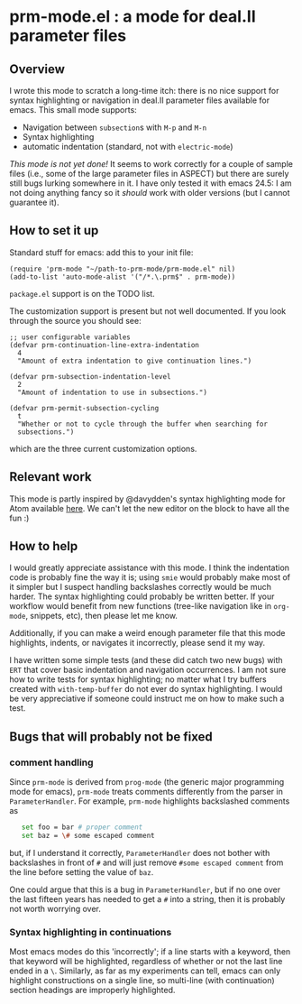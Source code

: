# prm-mode.el : a mode for deal.II parameter files

## Overview

I wrote this mode to scratch a long-time itch: there is no nice support for
syntax highlighting or navigation in deal.II parameter files available for
emacs. This small mode supports:

* Navigation between `subsection`s with `M-p` and `M-n`
* Syntax highlighting
* automatic indentation (standard, not with `electric-mode`)

*This mode is not yet done!* It seems to work correctly for a couple of sample
files (i.e., some of the large parameter files in ASPECT) but there are surely
still bugs lurking somewhere in it. I have only tested it with emacs 24.5: I am
not doing anything fancy so it *should* work with older versions (but I cannot
guarantee it).

## How to set it up

Standard stuff for emacs: add this to your init file:
```elisp
(require 'prm-mode "~/path-to-prm-mode/prm-mode.el" nil)
(add-to-list 'auto-mode-alist '("/*.\.prm$" . prm-mode))
```
`package.el` support is on the TODO list.

The customization support is present but not well documented. If you look
through the source you should see:
```elisp
;; user configurable variables
(defvar prm-continuation-line-extra-indentation
  4
  "Amount of extra indentation to give continuation lines.")

(defvar prm-subsection-indentation-level
  2
  "Amount of indentation to use in subsections.")

(defvar prm-permit-subsection-cycling
  t
  "Whether or not to cycle through the buffer when searching for
  subsections.")
```

which are the three current customization options.

## Relevant work

This mode is partly inspired by @davydden's syntax highlighting mode for Atom
available [here](https://github.com/davydden/language-dealii-prm). We can't
let the new editor on the block to have all the fun :)

## How to help

I would greatly appreciate assistance with this mode. I think the indentation
code is probably fine the way it is; using `smie` would probably make most of it
simpler but I suspect handling backslashes correctly would be much harder. The
syntax highlighting could probably be written better. If your workflow would
benefit from new functions (tree-like navigation like in `org-mode`, snippets,
etc), then please let me know.

Additionally, if you can make a weird enough parameter file that this mode
highlights, indents, or navigates it incorrectly, please send it my way.

I have written some simple tests (and these did catch two new bugs) with `ERT`
that cover basic indentation and navigation occurrences. I am not sure how to
write tests for syntax highlighting; no matter what I try buffers created with
`with-temp-buffer` do not ever do syntax highlighting. I would be very
appreciative if someone could instruct me on how to make such a test.

## Bugs that will probably not be fixed

### comment handling

Since `prm-mode` is derived from `prog-mode` (the generic major programming mode
for emacs), `prm-mode` treats comments differently from the parser in
`ParameterHandler`. For example, `prm-mode` highlights backslashed comments as
```sh
   set foo = bar # proper comment
   set baz = \# some escaped comment
```

but, if I understand it correctly, `ParameterHandler` does not bother with
backslashes in front of `#` and will just remove `#some escaped comment` from
the line before setting the value of `baz`.

One could argue that this is a bug in `ParameterHandler`, but if no one over the
last fifteen years has needed to get a `#` into a string, then it is probably
not worth worrying over.

### Syntax highlighting in continuations

Most emacs modes do this 'incorrectly'; if a line starts with a keyword, then
that keyword will be highlighted, regardless of whether or not the last line
ended in a `\`. Similarly, as far as my experiments can tell, emacs can only
highlight constructions on a single line, so multi-line (with continuation)
section headings are improperly highlighted.
